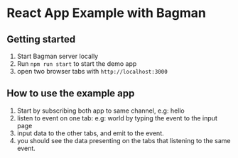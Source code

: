 # React App Example with Bagman 

## Getting started

1. Start Bagman server locally
2. Run `npm run start` to start the demo app
3. open two browser tabs with `http://localhost:3000`

## How to use the example app

1. Start by subscribing both app to same channel, e.g: hello
2. listen to event on one tab: e.g: world by typing the event to the input page
3. input data to the other tabs, and emit to the event. 
4. you should see the data presenting on the tabs that listening to the same event.